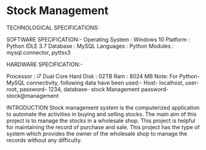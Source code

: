 # Stock Management

TECHNOLOGICAL SPECIFICATIONS:

SOFTWARE SPECIFICATION:-
Operating System	:	Windows 10
Platform			:	Python IDLE 3.7
Database			:	MySQL
Languages			:	Python
Modules       : mysql.connector, pyttsx3

HARDWARE SPECIFICATION:-             

Processor			: 	i7 Dual Core
Hard Disk			:	02TB
Ram				:	8024 MB
Note: For Python-MySQL connectivity, following data have been used:-
Host- localhost, user- root, password- 1234, database- stock
Management password-stock@management

INTRODUCTION
Stock management system is the computerized application to automate the activities in buying and selling stocks.
The main aim of this project is to manage the stocks in a wholesale shop. This project is helpful for maintaining the record of purchase and sale.
This project has the type of system which provides the owner of the wholesale shop to manage the records without any difficulty.
